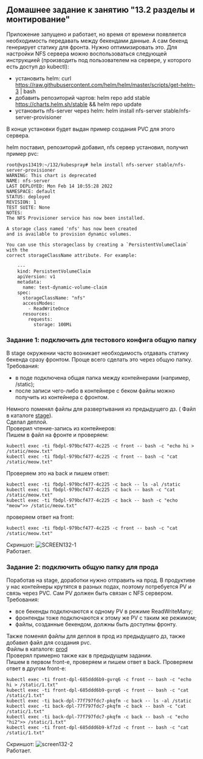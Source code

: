## Домашнее задание к занятию "13.2 разделы и монтирование"
Приложение запущено и работает, но время от времени появляется необходимость передавать между бекендами данные. А сам бекенд генерирует статику для фронта. Нужно оптимизировать это.
Для настройки NFS сервера можно воспользоваться следующей инструкцией (производить под пользователем на сервере, у которого есть доступ до kubectl):
* установить helm: curl https://raw.githubusercontent.com/helm/helm/master/scripts/get-helm-3 | bash
* добавить репозиторий чартов: helm repo add stable https://charts.helm.sh/stable && helm repo update
* установить nfs-server через helm: helm install nfs-server stable/nfs-server-provisioner

В конце установки будет выдан пример создания PVC для этого сервера.


helm поставил, репозиторий добавил, nfs сервер установил, получил пример pvc:
```
root@vps13419:~/132/kubespray# helm install nfs-server stable/nfs-server-provisioner
WARNING: This chart is deprecated
NAME: nfs-server
LAST DEPLOYED: Mon Feb 14 10:55:28 2022
NAMESPACE: default
STATUS: deployed
REVISION: 1
TEST SUITE: None
NOTES:
The NFS Provisioner service has now been installed.

A storage class named 'nfs' has now been created
and is available to provision dynamic volumes.

You can use this storageclass by creating a `PersistentVolumeClaim` with the
correct storageClassName attribute. For example:

    ---
    kind: PersistentVolumeClaim
    apiVersion: v1
    metadata:
      name: test-dynamic-volume-claim
    spec:
      storageClassName: "nfs"
      accessModes:
        - ReadWriteOnce
      resources:
        requests:
          storage: 100Mi
```


### Задание 1: подключить для тестового конфига общую папку
В stage окружении часто возникает необходимость отдавать статику бекенда сразу фронтом. Проще всего сделать это через общую папку. Требования:
* в поде подключена общая папка между контейнерами (например, /static);
* после записи чего-либо в контейнере с беком файлы можно получить из контейнера с фронтом.

Немного поменял файлы для развертывания из предыдущего дз.
( Файл в каталоге [stage](https://github.com/andrey-tyumin/netology-devkub-homeworks/tree/main/13-kubernetes-config-02-mounts/stage)).  
Сделал деплой.  
Проверил чтение-запись из контейнеров:  
Пишем в файл на фронте  и проверяем:  
```
kubectl exec -ti fbdpl-979bcf477-4c225 -c front -- bash -c "echo hi > /static/meow.txt"
kubectl exec -ti fbdpl-979bcf477-4c225 -c front -- bash -c "cat /static/meow.txt"
```
Проверяем это на back и пишем ответ:
```
kubectl exec -ti fbdpl-979bcf477-4c225 -c back -- ls -al /static
kubectl exec -ti fbdpl-979bcf477-4c225 -c back -- bash -c "cat /static/meow.txt"
kubectl exec -ti fbdpl-979bcf477-4c225 -c back -- bash -c "echo "meow">> /static/meow.txt"
```
проверяем ответ на front:
```
kubectl exec -ti fbdpl-979bcf477-4c225 -c front -- bash -c "cat /static/meow.txt"
```
Скриншот:
![SCREEN132-1](https://github.com/andrey-tyumin/netology-devkub-homeworks/blob/main/13-kubernetes-config-02-mounts/screens/screen132-1.png)  
Работает.  

### Задание 2: подключить общую папку для прода
Поработав на stage, доработки нужно отправить на прод. В продуктиве у нас контейнеры крутятся в разных подах, поэтому потребуется PV и связь через PVC. Сам PV должен быть связан с NFS сервером. Требования:
* все бекенды подключаются к одному PV в режиме ReadWriteMany;
* фронтенды тоже подключаются к этому же PV с таким же режимом;
* файлы, созданные бекендом, должны быть доступны фронту.

Также поменял файлы для деплоя в прод из предыдущего дз, также добавил файл для создания pvc.  
Файлы в каталоге: [prod](https://github.com/andrey-tyumin/netology-devkub-homeworks/tree/main/13-kubernetes-config-02-mounts/prod)  
Проверял примерно также как в предыдущем задании.  
Пишем в первом front-е, проверяем и пишем ответ в back. Проверяем ответ в другом front-е:
```
kubectl exec -ti front-dpl-685ddd6b9-gvrq6 -c front -- bash -c "echo hi > /static/1.txt"
kubectl exec -ti front-dpl-685ddd6b9-gvrq6 -c front -- bash -c "cat /static/1.txt"
kubectl exec -ti back-dpl-77f797fdc7-pkqfm -c back -- ls -al /static
kubectl exec -ti back-dpl-77f797fdc7-pkqfm -c back -- bash -c "cat /static/1.txt"
kubectl exec -ti back-dpl-77f797fdc7-pkqfm -c back -- bash -c "echo "hi2">> /static/1.txt"
kubectl exec -ti front-dpl-685ddd6b9-kf7zd -c front -- bash -c "cat /static/1.txt"
```
Скриншот:
![screen132-2](https://github.com/andrey-tyumin/netology-devkub-homeworks/blob/main/13-kubernetes-config-02-mounts/screens/screen132-2.png)  
Работает.  
